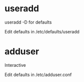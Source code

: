 
# useradd

useradd -D for defaults

Edit defaults in /etc/defaults/useradd


# adduser

Interactive

Edit defaults in /etc/adduser.conf
